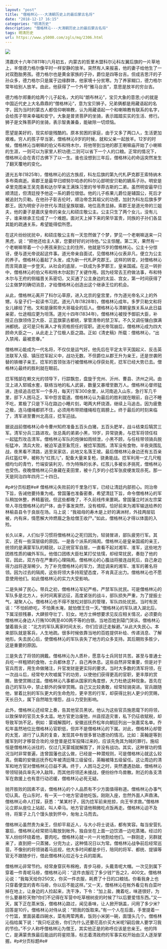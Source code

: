 ```yaml
---
layout: "post"
title: "僧格林沁---大清朝历史上的最后蒙古名将"
date: "2018-12-17 16:15"
categories: "明清历史"
description: "僧格林沁---大清朝历史上的最后蒙古名将"
tags: 明清历史
url: https://www.y5000.com/zgls/mq/2306.html
---
```






[![](https://img.y5000.com/uploads/allimg/160412/4-160412191T23O.jpg)](https://www.y5000.com)

清嘉庆十六年(1811年)六月初五，内蒙古的哲里木盟科尔沁科左翼后旗的一片草地上，羊倌德力格尔像平时一样安静的放羊。突然有人来报喜，他的妻子给他生了一对双胞胎男孩。德力格尔也是黄金家族的子孙，爵位是四等台吉。但成吉思汗的子孙众多，德力格尔只是属于边缘群体，他家境十分贫寒。为了养家糊口，德力格尔常年给别人放羊。由此，他获得了一个外号“雅马台吉”，意思是放羊的穷台吉。

德力格尔郑重的给两个儿子起名，大的叫“朗布林沁”，宝贝大象的意思;小的就是中国近代史上大名鼎鼎的“僧格林沁”，意为宝贝狮子。兄弟俩都是用藏语起的名字，因为当时的蒙古人都信仰喇嘛教，认为用藏语起一个和喇嘛教有联系的名字，会给孩子带来幸福和安宁。大象是普贤菩萨的坐骑，表示踏踏实实的生活、修行。狮子是文殊菩萨的坐骑，表示智勇兼备，能破除一切烦恼。

愿望是美好的，现实却是残酷的。原本贫困的家庭，由于又多了两口人，生活更加艰难。穷人的孩子早当家，僧格林沁9岁的时候，就和父亲一起放羊。12岁的时候，僧格林沁当喇嘛的伯父布和特木尔，将他带到当地的郡王喇嘛庙开始了小喇嘛的生涯，一则可以为家里人积功德;二则可以省下一个人的口粮。正常的情况下，僧格林沁会在青灯古佛下了以一生。谁也没想到三年后，僧格林沁的命运突然发生了翻天覆地的变化。

道光五年(1825年)，僧格林沁的远方族叔，科左后旗的第九代札萨克郡王索特纳木多布斋病逝。索郡王是最早归顺努尔哈赤的科尔沁部明安贝勒的嫡系子孙。明安是卓里克图亲王吴克善和达尔罕亲王满珠习里的爷爷莽古斯的二弟。虽然明安最早归顺清廷，但清廷授予他这一系的爵位很低。他的儿子栋果儿爵位是辅国公，死后才被追封为贝勒。在他孙子彰吉伦时，顺治帝念其祖父的功德，加封为科左后旗多罗郡王。因为明安子孙世代与清廷皇族联姻，地位高贵显赫。索郡王是道光帝的三姐夫，他的妻子是嘉庆皇帝的亲女儿和硕庄敬公主。公主只生了两个女儿，没有儿子，谁来继承王位成了一个难题。面对天上掉下来的荣华富贵，同族的子孙们各显其能的疏通关系，希望能得偿所愿。

在这片纷纷扰扰中，和硕庄敬公主有一天忽然做了个梦，梦见一个老喇嘛送来一只黑虎，说：“把他还给主人家，您要好好的对待他。”公主惊醒。第二天，果然有一个老喇嘛带着一个小男孩来到公主的住所，他就是15岁的僧格林沁。公主十分惊讶，便与道光帝说起这件事。道光帝亲自面试，见僧格林沁仪表非凡，便立为公主的养子。僧格林沁蓄起了头发，成为新一代札萨克郡王。这样的转变，对僧格林沁而言简直是一步登天。从社会的底层，一跃成为多罗郡王，皇亲国戚。在这一转折中，僧格林沁的伯父布和特木尔起到了关键作用。因为经常去王府做法事，布和特木尔与王府的侧福晋关系密切，又买通了公主身边的太监、宫女，第一时间获得了公主做梦的确切消息，才给僧格林沁创造出这个继承王位的机会。

从此，僧格林沁离开了科尔沁草原，进入北京的皇宫里，作为道光帝名义上的外甥，与皇子们一起读书习武。道光八年(1828年)，僧格林沁成年。多罗贝勒文和将女儿嫁给了他。文和是康熙帝大哥福全的后人。僧格林沁与清朝皇族关系从此日益亲密，仕途相应更为坦荡。道光十四年(1834年)，僧格林沁被授予御前大臣，补授正白旗领侍卫大臣、正蓝旗蒙古都统，掌管清帝的禁卫军。不久又调任镶白旗满洲都统。这可是只有满人才有资格担任的官职。道光帝驾崩后，僧格林沁成为四大顾命大臣之一，从此走上了位极人臣之路。正如《清史稿》所载：僧格林沁，“出入禁闱，最被恩眷。”

僧格林沁能成为一代名将，不仅仅是运气好。他先后在平定太平天国起义、反击英法联军入侵、镇压捻军起义中，战功无数。不但爵位从郡王升为亲王，还是世袭罔替的铁帽子亲王。捻军的首领张洛行被僧格林沁俘获处死，捻军已经大势已去。僧格林沁最终的胜利就在眼前。

捻军残部在赖文光的领导下，行踪飘忽，盘旋于兖州、沂州、曹县、济州之间。由汶上进入郓城水套，联络当地的私人武装，数量又暴增至数万人。僧格林沁督师猛进，连续追击捻军一个多月，每天行军300余里，从河南追入山东，急行军几千里，部下人困马乏，军中怨言载道。僧格林沁认为最后的胜利就在眼前，自己不睡不吃，累极了只是下马在路边小睡片刻，喝两大杯烧酒，继续上马追击。因为疲惫之极，连马缰绳都抓不住，必须用布带把缰绳栓在肩膀上。终于最后的时刻来临了，清军进至曹州北高庄，捻军迎战。

据说战前僧格林沁命令曹州知府准备五百头白猪，五百头肥羊，战斗结束后犒赏三军。清军分兵三路进攻。张总禹的弟弟小黑，19岁，异常骁勇，与捻军将领任柱一起猛烈攻击清军。僧格林沁军队的炮弹如雨倾泄，小黑不顾，与任柱带领骑兵脱衔猛冲，清兵大败，被迫军退至紥荒庄，被捻军围困。清军没有食物，半夜突围乱战，夜黑看不清路，逃至吴家店，此地又名落王坡。最后僧格林沁身边还有五百亲兵红盔红甲，被称为“红孩儿”，配备大量来复枪，骁勇能战。捻军利用一丈几尺粗细均匀的青竹，竹端安装利刃，作为特殊的长矛。红孩儿多被长矛挑死，僧格林沁也受伤。夜晚僧格林沁只身藏在麦田里，被十几岁的小捻军张皮绠发现杀死。那一天是同治四年四月二十四日。

#p#分页标题#e#
僧格林沁失败前的千里急行军，已经让清廷内部担心。同治帝下旨，告诫他要持重为戒。曾国藩也准备密奏，希望清廷下旨，命令僧格林沁的军队稍加休整，养精蓄锐。但这些都晚了，不久前线传来噩耗。曾国藩立时派左宗棠带人寻找僧格林沁的尸体，由于事发突然，没有棺椁。恰好前来为湘军输送给养的林榆县县令于良辰在场。马上说：“我祖母的寿木是上好的满洲材，外挂两层铝被，内有床，情愿解大帅燃眉之急给僧王收尸。”如此，僧格林沁才得以体面的入殓。

长久以来，人们似乎习惯将僧格林沁之死归因为，轻骑冒进，部队疲劳行军。其实，还有一些深层级的原因。一是各个派系的隔阂。僧格林沁是皇亲国戚的亲王，统领的是满蒙军队的精锐，以正统官军自居，一直看不起对湘军、淮军，这些地方团练性质的编外军队。他借口团练大臣杜某打仗怯懦，却经常扰民，奏劾了他的官。因此，双方存在严重的心理隔阂。僧格林沁的心腹战将接连战死后，自己身边得力战将逐渐稀少。为了补充僧格林沁的军力，清廷调来的湘军、淮军的著名将领。因为过去的隔阂，这些将领大多持观望态度，不肯真正出力。僧格林沁也不愿意使用他们。如此僧格林沁的实力大受影响。

二是失掉了民心。带兵之初，僧格林沁军纪严格，严禁军队扰民。可是僧格林沁的军队多是北方人，长时间离家远征，高度紧张的战斗，部队损失严重，为了提振士气，凝聚人心。僧格林沁也不得不放松对部队的管理，军队四处扰民。当时有民谣：“不怕蚂蚱吃，不怕黄水淹，就怕僧王住一天。”僧格林沁的军队进入湖北后，下属淫掠残暴，大肆掠夺壮丁、妇女。地方士绅想要求见反应相关情况，必须要向僧格林沁身边人行贿100两至400两不等的白银。当地百姓到辕门哭诉。僧格林沁皱着眉头说：“北方的军队离家时间太长，你们应该迁走躲避。”从此大失民心。本来部队就是客兵，人生地疏。很多时候依靠当地的百姓提供补给、传递消息、了解地形。失去民心后，使僧格林沁的军队丧失了地方的众多支持。其后期败多胜少，这是重要的原因。

三是失去了将领的拥戴。僧格林沁为人质朴，愿意与士兵同甘共苦。甚至与普通士兵吃一样粗陋的食物，士兵都休息了，自己再休息。这些自然非常重要，但是对于官兵而言，用生命做赌注，升官发财是更实际的要求。当时大多数的清军将领，在一次战斗后，经常夸大吹嘘属下的功劳，以使他们获得更高的官职，更丰厚的赏赐，致使赏赐过滥。僧格林沁凡事都从国家的角度想，大力杜绝这种现象。首先在自己的军队中，禁止额外的保举赏赐。自己又比较勇敢，经常轻骑突进。官兵跟随他，冒着比别的军队更大的生命危险，更辛苦的行军，却获得比别人更少的赏赐，天长日久，属下自然暗生埋怨，战斗力受到影响。

此外，僧格林沁还经常上奏，告其他官员黑状。他认为这些官员施恩麾下的将领，以致保举的官员太多太滥。地方官吏治废弛，州县捏造灾害，私下仍征收赋税，却导致军饷不足。例如：蒙城解围时，安徽巡抚乔松年向朝廷列出一张嘉奖名单。乔松年虽然地位比僧格林沁官职低，但并不是僧格林沁的下属。对此，僧格林沁却管的太宽，进行了认真的复查，发现其中有很多冒功邀功的情况。比如：英翰是等到援军到时才移营合攻的;徐登普是捻军投降过来的，应该先免其为贼的罪行。施绍恒是僧格林沁派往的，仅过几天蒙城就解围了，并没有战功。其实，这种冒功的情况当时非常普遍，连曾国藩也这么做，已经是一种潜规则，可是僧格林沁就这么较真。倒霉的安徽巡抚乔松年被清廷降三级留任，英翰被降五级留任。这让周边的清军和地方官对僧格林沁日益不满。终于，人困马乏之时，突然遭遇劲敌，僧格林沁带领轻骑兵率先冲入敌阵，而其他将领还未接战，便纷纷作鸟兽散。附近的各支清军在救援上也有意行动迟缓，僧格林沁必死无疑。

抛开胜败的因素不谈，僧格林沁的个人品质有不少方面值得称道。僧格林沁办事气切认真。在山东时，有一天一个地方官请他吃饭。刚刚入座，忽然外面人声鼎沸。僧格林沁命人打探，获悉：“某某村子，因为捻军前来抢掠，向王爷求救。”僧格林沁立即从座位上站起，叫人牵马。地方官请他稍微吃点饭再走。僧格林沁迫不及待，将案子上几个馒头放到怀中，匆匆上马而去。

僧格林沁虽然贵为亲王，但却平易近人，与大小将士说话，都有笑容。每当安营扎寨后，僧格林沁经常把马鞍放到帐外，独自坐在上面一边饮酒一边吃蒸猪。经过的军人纷纷环绕着他，要肉吃。僧格林沁就一片一片地割给他们。一群刚走，另群就来了，直到把一只蒸猪，分完为止，这种情况日以为常。僧格林沁战争前后经常巡营。不像别的将领骑着马巡视，他大多时间都是步行，陪同的将军、都统、提镇等官无不跟随步行，借此僧格林沁拉近与士兵的距离。

僧格林沁非常节约。经常身穿灰布棉袍，青步马褂，头戴青呢大帽。一次见到属下穿着一件青呢马褂，僧格林沁问：“这件衣服花了多少钱?”告之2，400文。僧格林沁说：“我每天给你250文，你买一件衣服，耗费了十日的口粮钱。你看我身上也只穿着便宜的青布马褂，你以后不能这样。”又一天，僧格林沁在帐外看见有白菜叶掉在地上，让身边的人捡起来，洗干净，下令：“加上盐，腌着吃，味道很好，为什么要暴殄天物?你们不记得在军营中吃草根树皮的时候了?以后要爱惜东西。”又一天，属下正在蒸米饭，僧格林沁路过，闻见香味，让人掀开锅盖，问用了多少米?回答是10斤。僧格林沁对侍从说：“把我的饭取来。”有一个人在后面，手里提着一个竹篮，里面装着四碗水，菜有两荤两素，饭则小米粥一碗，面馒头几个。僧格林沁指给属下说：“我只吃这些，你们为什么还要花高价买大米呢?嗣后做人要学习我的节俭。”不少人称呼僧格林沁为僧王，其实他正是的称呼应该是忠亲王。他的阵亡，是满蒙贵族最后能战的将星陨落，标志着清政府的军事实权开始由汉人逐渐掌握。#p#分页标题#e#
